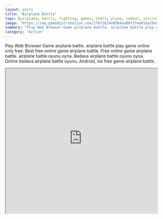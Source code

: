 ```yaml
---
layout: posts
title: "Airplane Battle"
tags: [airplane, battle, fighting, games, html5, plane, combat, aircraft, free, online, games, oyna, game, free, games, play, play, games]
image: "https://img.gamedistribution.com/176f2634e05b4aa89f27ee01ba28e0be.jpg"
summary: "Play Web Browser Game airplane battle. airplane battle play game online only free. Best free online game airplane battle. Free online game airplane battle. airplane battle oyunu oyna. Bedava airplane battle oyunu oyna. Online bedava airplane battle oyunu. Android, ios free game airplane battle."
category: "Action"
---
```


Play Web Browser Game airplane battle. airplane battle play game online only free. Best free online game airplane battle. Free online game airplane battle. airplane battle oyunu oyna. Bedava airplane battle oyunu oyna. Online bedava airplane battle oyunu. Android, ios free game airplane battle.

<iframe width="100%" height="480px;" src="https://html5.gamedistribution.com/176f2634e05b4aa89f27ee01ba28e0be/"></iframe>